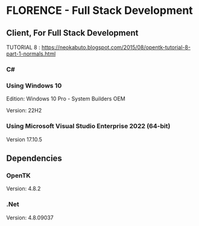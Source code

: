 # FLORENCE - Full Stack Development
## Client, For Full Stack Development
TUTORIAL 8 : https://neokabuto.blogspot.com/2015/08/opentk-tutorial-8-part-1-normals.html

### C#

### Using Windows 10
Edition: Windows 10 Pro - System Builders OEM

Version: 22H2

### Using Microsoft Visual Studio Enterprise 2022 (64-bit) 

Version 17.10.5

## Dependencies

### OpenTK

Version: 4.8.2

### .Net

Version: 4.8.09037
